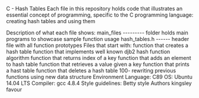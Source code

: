 C - Hash Tables
Each file in this repository holds code that illustrates an essential concept of programming, specific to the C programming language: creating hash tables and using them

Description of what each file shows:
main_files --------- folder holds main programs to showcase sample function usage
hash_tables.h ------ header file with all function prototypes
Files that start with:
function that creates a hash table
function that implements well known djb2 hash function algorithm
function that returns index of a key
function that adds an element to hash table
function that retrieves a value given a key
function that prints a hast table
function that deletes a hash table
100- rewriting previous functions using new data structure
Environment
Language: C89
OS: Ubuntu 14.04 LTS
Compiler: gcc 4.8.4
Style guidelines: Betty style
Authors
kingsley favour 
